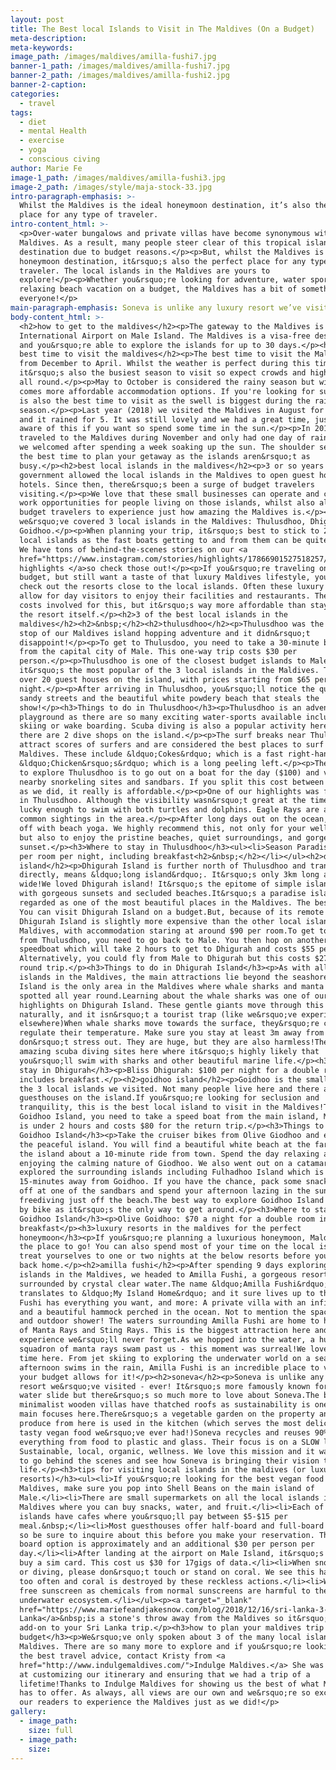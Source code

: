 ```yaml
---
layout: post
title: The Best local Islands to Visit in The Maldives (On a Budget)
meta-description:
meta-keywords:
image_path: /images/maldives/amilla-fushi7.jpg
banner-1_path: /images/maldives/amilla-fushi7.jpg
banner-2_path: /images/maldives/amilla-fushi2.jpg
banner-2-caption:
categories:
  - travel
tags:
  - diet
  - mental Health
  - exercise
  - yoga
  - conscious civing
author: Marie Fe
image-1_path: /images/maldives/amilla-fushi3.jpg
image-2_path: /images/style/maja-stock-33.jpg
intro-paragraph-emphasis: >-
  Whilst the Maldives is the ideal honeymoon destination, it’s also the perfect
  place for any type of traveler.
intro-content_html: >-
  <p>Over-water bungalows and private villas have become synonymous with the
  Maldives. As a result, many people steer clear of this tropical island
  destination due to budget reasons.</p><p>But, whilst the Maldives is the ideal
  honeymoon destination, it&rsquo;s also the perfect place for any type of
  traveler. The local islands in the Maldives are yours to
  explore!</p><p>Whether you&rsquo;re looking for adventure, water sports, or a
  relaxing beach vacation on a budget, the Maldives has a bit of something for
  everyone!</p>
main-paragraph-emphasis: Soneva is unlike any luxury resort we’ve visited - ever!
body-content_html: >-
  <h2>how to get to the maldives</h2><p>The gateway to the Maldives is Velana
  International Airport on Male Island. The Maldives is a visa-free destination
  and you&rsquo;re able to explore the islands for up to 30 days.</p><h2>the
  best time to visit the maldives</h2><p>The best time to visit the Maldives is
  from December to April. Whilst the weather is perfect during this time,
  it&rsquo;s also the busiest season to visit so expect crowds and higher prices
  all round.</p><p>May to October is considered the rainy season but with this
  comes more affordable accommodation options. If you're looking for surf, this
  is also the best time to visit as the swell is biggest during the rainy
  season.</p><p>Last year (2018) we visited the Maldives in August for 6 days
  and it rained for 5. It was still lovely and we had a great time, just be
  aware of this if you want so spend some time in the sun.</p><p>In 2019, we
  traveled to the Maldives during November and only had one day of rain, which
  we welcomed after spending a week soaking up the sun. The shoulder seasons are
  the best time to plan your getaway as the islands aren&rsquo;t as
  busy.</p><h2>best local islands in the maldives</h2><p>3 or so years ago, the
  government allowed the local islands in the Maldives to open guest houses and
  hotels. Since then, there&rsquo;s been a surge of budget travelers
  visiting.</p><p>We love that these small businesses can operate and create
  work opportunities for people living on those islands, whilst also allowing
  budget travelers to experience just how amazing the Maldives is.</p><p>Below
  we&rsquo;ve covered 3 local islands in the Maldives: Thulusdhoo, Dhigurah, and
  Goidhoo.</p><p>When planning your trip, it&rsquo;s best to stick to 2 or 3
  local islands as the fast boats getting to and from them can be quite costly.
  We have tons of behind-the-scenes stories on our <a
  href="https://www.instagram.com/stories/highlights/17866901527518257/">Instagram
  highlights </a>so check those out!</p><p>If you&rsquo;re traveling on a
  budget, but still want a taste of that luxury Maldives lifestyle, you can
  check out the resorts close to the local islands. Often these luxury resorts
  allow for day visitors to enjoy their facilities and restaurants. There are
  costs involved for this, but it&rsquo;s way more affordable than staying at
  the resort itself.</p><h2>3 of the best local islands in the
  maldives</h2><h2>&nbsp;</h2><h2>thulusdhoo</h2><p>Thulusdhoo was the first
  stop of our Maldives island hopping adventure and it didn&rsquo;t
  disappoint!</p><p>To get to Thulusdoo, you need to take a 30-minute boat ride
  from the capital city of Male. This one-way trip costs $30 per
  person.</p><p>Thulusdhoo is one of the closest budget islands to Male, and so
  it&rsquo;s the most popular of the 3 local islands in the Maldives. There are
  over 20 guest houses on the island, with prices starting from $65 per room per
  night.</p><p>After arriving in Thulusdhoo, you&rsquo;ll notice the quiet,
  sandy streets and the beautiful white powdery beach that steals the
  show!</p><h3>Things to do in Thulusdhoo</h3><p>Thulusdhoo is an adventure
  playground as there are so many exciting water-sports available including
  skiing or wake boarding. Scuba diving is also a popular activity here and
  there are 2 dive shops on the island.</p><p>The surf breaks near Thulusdhoo
  attract scores of surfers and are considered the best places to surf in the
  Maldives. These include &ldquo;Cokes&rdquo; which is a fast right-hander and
  &ldquo;Chicken&rsquo;s&rdquo; which is a long peeling left.</p><p>The best way
  to explore Thulusdhoo is to go out on a boat for the day ($100) and visit the
  nearby snorkeling sites and sandbars. If you split this cost between 6 people,
  as we did, it really is affordable.</p><p>One of our highlights was freediving
  in Thulusdhoo. Although the visibility wasn&rsquo;t great at the time, we were
  lucky enough to swim with both turtles and dolphins. Eagle Rays are also
  common sightings in the area.</p><p>After long days out on the ocean, we ended
  off with beach yoga. We highly recommend this, not only for your well-being
  but also to enjoy the pristine beaches, quiet surroundings, and gorgeous
  sunset.</p><h3>Where to stay in Thulusdhoo</h3><ul><li>Season Paradise: $90
  per room per night, including breakfast<h2>&nbsp;</h2></li></ul><h2>dhigurah
  island</h2><p>Dhigurah Island is further north of Thulusdhoo and translated
  directly, means &ldquo;long island&rdquo;. It&rsquo;s only 3km long and 250m
  wide!We loved Dhigurah island! It&rsquo;s the epitome of simple island life
  with gorgeous sunsets and secluded beaches.It&rsquo;s a paradise island and is
  regarded as one of the most beautiful places in the Maldives. The best part?
  You can visit Dhigurah Island on a budget.But, because of its remote location,
  Dhigurah Island is slightly more expensive than the other local islands in the
  Maldives, with accommodation staring at around $90 per room.To get to Dhigurah
  from Thulusdhoo, you need to go back to Male. You then hop on another
  speedboat which will take 2 hours to get to Dhigurah and costs $55 per person.
  Alternatively, you could fly from Male to Dhigurah but this costs $270 for the
  round trip.</p><h3>Things to do in Dhigurah Island</h3><p>As with all local
  islands in the Maldives, the main attractions lie beyond the seashore.Dhigurah
  Island is the only area in the Maldives where whale sharks and manta rays are
  spotted all year round.Learning about the whale sharks was one of our
  highlights on Dhigurah Island. These gentle giants move through this area
  naturally, and it isn&rsquo;t a tourist trap (like we&rsquo;ve experienced
  elsewhere)When whale sharks move towards the surface, they&rsquo;re coming to
  regulate their temperature. Make sure you stay at least 3m away from them and
  don&rsquo;t stress out. They are huge, but they are also harmless!There are
  amazing scuba diving sites here where it&rsquo;s highly likely that
  you&rsquo;ll swim with sharks and other beautiful marine life.</p><h3>Where to
  stay in Dhigurah</h3><p>Bliss Dhigurah: $100 per night for a double room which
  includes breakfast.</p><h2>goidhoo island</h2><p>Goidhoo is the smallest of
  the 3 local islands we visited. Not many people live here and there are only 2
  guesthouses on the island.If you&rsquo;re looking for seclusion and
  tranquility, this is the best local island to visit in the Maldives!To get to
  Goidhoo Island, you need to take a speed boat from the main island, Male. This
  is under 2 hours and costs $80 for the return trip.</p><h3>Things to do in
  Goidhoo Island</h3><p>Take the cruiser bikes from Olive Giodhoo and explore
  the peaceful island. You will find a beautiful white beach at the far end of
  the island about a 10-minute ride from town. Spend the day relaxing and
  enjoying the calming nature of Giodhoo. We also went out on a catamaran and
  explored the surrounding islands including Fulhadhoo Island which is just
  15-minutes away from Goidhoo. If you have the chance, pack some snacks, park
  off at one of the sandbars and spend your afternoon lazing in the sun and
  freediving just off the beach.The best way to explore Goidhoo Island itself is
  by bike as it&rsquo;s the only way to get around.</p><h3>Where to stay in
  Goidhoo Island</h3><p>Olive Goidhoo: $70 a night for a double room including
  breakfast</p><h3>luxury resorts in the maldives for the perfect
  honeymoon</h3><p>If you&rsquo;re planning a luxurious honeymoon, Maldives is
  the place to go! You can also spend most of your time on the local islands and
  treat yourselves to one or two nights at the below resorts before you head
  back home.</p><h2>amilla fushi</h2><p>After spending 9 days exploring local
  islands in the Maldives, we headed to Amilla Fushi, a gorgeous resort
  surrounded by crystal clear water.The name &ldquo;Amilla Fushi&rdquo;
  translates to &ldquo;My Island Home&rdquo; and it sure lives up to this!Amilla
  Fushi has everything you want, and more: A private villa with an infinity pool
  and a beautiful hammock perched in the ocean. Not to mention the spacious room
  and outdoor shower! The waters surrounding Amilla Fushi are home to hundreds
  of Manta Rays and Sting Rays. This is the biggest attraction here and an
  experience we&rsquo;ll never forget.As we hopped into the water, a huge
  squadron of manta rays swam past us - this moment was surreal!We loved our
  time here. From jet skiing to exploring the underwater world on a sea bob, to
  afternoon swims in the rain, Amilla Fushi is an incredible place to visit if
  your budget allows for it!</p><h2>soneva</h2><p>Soneva is unlike any luxury
  resort we&rsquo;ve visited - ever! It&rsquo;s more famously known for its
  water slide but there&rsquo;s so much more to love about Soneva.The beautiful,
  minimalist wooden villas have thatched roofs as sustainability is one of the
  main focuses here.There&rsquo;s a vegetable garden on the property and most
  produce from here is used in the kitchen (which serves the most delicious,
  tasty vegan food we&rsquo;ve ever had!)Soneva recycles and reuses 90% of
  everything from food to plastic and glass. Their focus is on a SLOW life -
  Sustainable, local, organic, wellness. We love this mission and it was great
  to go behind the scenes and see how Soneva is bringing their vision to
  life.</p><h3>tips for visiting local islands in the maldives (or luxury
  resorts)</h3><ul><li>If you&rsquo;re looking for the best vegan food in the
  Maldives, make sure you pop into Shell Beans on the main island of
  Male.</li><li>There are small supermarkets on all the local islands in the
  Maldives where you can buy snacks, water, and fruit.</li><li>Each of the local
  islands have cafes where you&rsquo;ll pay between $5-$15 per
  meal.&nbsp;</li><li>Most guesthouses offer half-board and full-board options
  so be sure to inquire about this before you make your reservation. The full
  board option is approximately and an additional $30 per person per
  day.</li><li>After landing at the airport on Male Island, it&rsquo;s best to
  buy a sim card. This cost us $30 for 17gigs of data.</li><li>When snorkeling
  or diving, please don&rsquo;t touch or stand on coral. We see this happening
  too often and coral is destroyed by these reckless actions.</li><li>Wear reef
  free sunscreen as chemicals from normal sunscreens are harmful to the
  underwater ecosystem.</li></ul><p><a target="_blank"
  href="https://www.mariefeandjakesnow.com/blog/2018/12/16/sri-lanka-3-weeks">Sri
  Lanka</a>&nbsp;is a stone's throw away from the Maldives so it&rsquo;s a great
  add-on to your Sri Lanka trip.</p><h3>how to plan your maldives trip on
  budget</h3><p>We&rsquo;ve only spoken about 3 of the many local islands in the
  Maldives. There are so many more to explore and if you&rsquo;re looking for
  the best travel advice, contact Kristy from <a
  href="http://www.indulgemaldives.com/">Indulge Maldives.</a> She was amazing
  at customizing our itinerary and ensuring that we had a trip of a
  lifetime!Thanks to Indulge Maldives for showing us the best of what Maldives
  has to offer. As always, all views are our own and we&rsquo;re so excited for
  our readers to experience the Maldives just as we did!</p>
gallery:
  - image_path:
    size: full
  - image_path:
    size:
---
```


